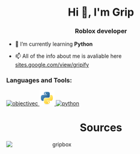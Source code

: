 <h1 align="center">Hi 👋, I'm Grip</h1>
<h3 align="center">Roblox developer</h3>

- 🌱 I’m currently learning **Python**

- 📫 All of the info about me is avaliable here [sites.google.com/view/gripify](https://sites.google.com/view/gripify/me)


<h3 align="left">Languages and Tools:</h3>
<p align="left"> <a href="https://roblox.com/create" target="_blank" rel="noreferrer"> <img src="https://img.icons8.com/color/256/roblox-studio.png" alt="objectivec" width="40" height="40"/> </a> <a href="https://www.python.org" target="_blank" rel="noreferrer"> <img src="https://raw.githubusercontent.com/devicons/devicon/master/icons/python/python-original.svg" alt="python" width="40" height="40"/> </a>
 <a href="https://www.lua.org/" target="_blank" rel="noreferrer"> <img src="https://upload.wikimedia.org/wikipedia/commons/thumb/c/cf/Lua-Logo.svg/1200px-Lua-Logo.svg.png" alt="python" width="40" height="40"/> </a> </p>




<h1 align="center">Sources</h1>
<p><p align="center"> <a href="https://github.com/gripbox/gripify/tree/main/scripts"> <img align="left" src="https://lh3.googleusercontent.com/fife/AMPSemcd5ID1QLeMfTUA9cxlO_DPmDf9FYZIBvMu599tAskx900eYKfc0-Qy_94GkA5vWaNOkH2GIZ_hpSlxR3EwCzLwSvc1Uzq2fxDYk341DeqH4bUGEv8DcXI14ZrkSwfnWr_qSINXOY1FKM3IC9Dld7UIHy1NDA4IS1TogqZr2zOuhx5P4qCoHpfdjJG4W-YmQBZ-LIyTBpWxw-Kh6qJa214TLCRW6vO_iRR7TcMR1WLTcGYt5jPZsM2WfdXX6r4udFb1VFIA4yQkRlGfr-9RgqD63IMa-sUSjflm78-ha7g4vt3NwD4eiqsJhO3KhXvTR3XNwKkoUWAkLwy-SR45Kx3-zsSWbYcVL10og0bpV1_xHvICcgNnY04DrRlL2Ivg7NUQ14SDndoUIaubRYtsnfE8_i-9BU_5e9JXFPnpVau0WQsQa7VjdNB1Z6GQO1doJp2L77Gep3OIPEwjXCRYWxxQagNiyljXKeVzTh-1BVwdCcmD6Bcu3GacqrAt9GmcD73gn11AemUBT0aZBmOCVDlAao3BCaKpNmvvyVRWX1Lb9fwGxsHMqjn0okAfMQdsfwLeTZyXMZsBDwFfbrBiEqhIS9smVRLytEd2tDgucMRMV1vDx1-IWWqFrxox2cK5XHXppzdGsApm6VYJPu06HnCAv7ZZczUM4XnROyGWxHD2IZKdaVDjIGF__UFXhajU0EBXyF87GRlEUBxaHhs82FecnvISEyYnlLJZk_15GFsSd4YJDFFCpTqfJvUwgNwtcYz1tv1cnIqJ-CtbY7iy7uGZW01fPslxzkeOVdZwllDoE-SG9SXPIJ2rWJMr49cGpJu5vXYiASaEASWZJ7LKvUMEaMUrKxuVQxidOt4WDWbqIBKYBFH_oCir4u-5TWEVKsE3_rkogEihTW8lhhVMcsrZ_wI7WoOam1GOeTWf-LHkGwy-fKiYenrS8Lm9JU64oRMlXy9eQUP87b95w8BgtGI0mrQVk0aR-Fi0kohyA7Z0uSz8w8RNQk4LohUyrSeG4s0RG0gG6oRy64i_vo-R4XE9MbveBk44l6pD_M2oPum-UradjWyD7vuip40mo8600IAPCCruGm-p3TIt4iKkRlR58zfAFERk_J4u14NjNz1ad54uxMWIgVJli5ezFlUkvdkLxHacmBSKu93D_jhX4AmaLtAe8I9-C7-JQh-bzp3SSotd4hXTxGfSYfvZjhUywRVsm1w0NzwuOnEejyvqo8zxtKOcX114SkrNdWEVc3dyMxXZjMjYRRnMDN2X0v1zVE4GLbIo2hZhbrTjlpXt9gmdQryr-WbThkbO0oEHuoYNAOmiHInOb4f_xKMcgKpmooh2Uc-k6Fe2HpUfAfHtC-XAQN53CviZjtUHY4BMvHsFishjykxfjHaO8FyJmye6ZVNxQ5e7sxGAP2wdl09h3abcYoKTuP8BVrG6QbhhVzm4wIpoXdY3cSxJOzRBHFrbs5FLJzrzo2cxWYWtZvAO_-1GUeJEXsaMI9LARhkTAsY27Uz5_O4F33EKEv0=w1920-h969" height="70" width="280" alt="gripbox"/></a></p>

